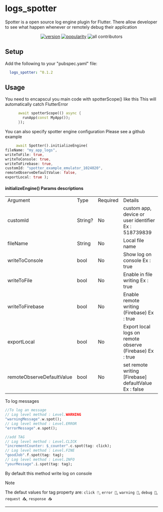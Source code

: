 # logs_spotter

Spotter is a open source log engine plugin for Flutter.
There allow developer to see what happen whenever or remotely debug their application

<p align="center">
<a href="https://pub.dev/packages/logs_spotter"><img src="https://img.shields.io/pub/v/logs_spotter.svg" alt="version"></a>
<a href="https://pub.dev/packages/logs_spotter/score"><img src="https://img.shields.io/pub/likes/logs_spotter?logo=dart" alt="popularity"></a>
<a><img src="https://img.shields.io/badge/all_contributors-1-orange.svg?style=flat-square" alt="all contributors"></a>
</p>

## Setup

Add the following to your "pubspec.yaml" file:

```yaml
  logs_spotter: ^0.1.2
```

## Usage

You need to encapscul you main code with spotterScope() like this
This will automatically catch FlutterError
```dart
      await spotterScope(() async {
        runApp(const MyApp());
      });
```

You can also specify spotter engine configuration
Please see a github example 
 
```dart
     await Spotter().initializeEngine(
fileName: "my_app_logs",
writeToFile: true,
writeToConsole: true,
writeToFirebase: true,
customId: "spotter_example_emulator_1024020",
remoteObserveDefaultValue: false,
exportLocal: true );
```

#### initializeEngine() Params descriptions
<table>
<tr><td>Argument</td><td>Type</td><td>Required</td><td>Details</td></tr>
<tr><td>customId</td><td>String?</td><td>No</td><td>custom app, device or user identifier Ex : 518739839</td></tr>
<tr><td>fileName</td><td>String</td><td>No</td><td>Local file name</td></tr>
<tr><td>writeToConsole</td><td>bool</td><td>No</td><td>Show log on console Ex : true</td></tr>
<tr><td>writeToFile</td><td>bool</td><td>No</td><td>Enable in file writing Ex : true</td></tr>
<tr><td>writeToFirebase</td><td>bool</td><td>No</td><td>Enable remote writing (Firebase) Ex : true</td></tr>
<tr><td>exportLocal</td><td>bool</td><td>No</td><td>Export local logs on remote observe (Firebase) Ex : true</td></tr>
<tr><td>remoteObserveDefaultValue</td><td>bool</td><td>No</td><td>set remote writing [Firebase] defaultValue Ex : false</td></tr>
</table>

To log messages

```dart
//To log an message
// Log level method : Level.WARNING
"warningMessage".w.spot();
// Log level method : Level.ERROR
"errorMessage".e.spot();

//add TAG
// Log level method : Level.CLICK
"incrementCounter: $_counter".c.spot(tag: click);
// Log level method : Level.FINE
"goodJob".f.spot(tag: tag);
// Log level method : Level.INFO
"yourMessage".i.spot(tag: tag);
```
By default this method write log on console 



> [!NOTE]  
>The defaut values for tag property are: `click 🖱️`, `error 🚨`, `warning 🚧`, `debug 🐞`, `request 📤`, `response 📥`

----------------------------------------------------------------
